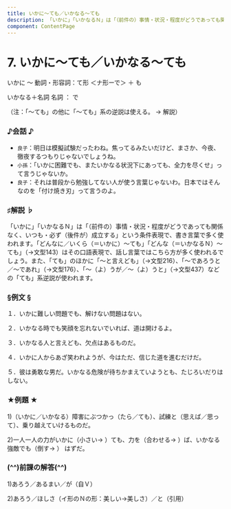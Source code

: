 ```yaml
---
title: いかに～ても／いかなる～ても
description: 「いかに」「いかなるＮ」は「（前件の）事情・状況・程度がどうであっても関係なく、いつも・必ず（後件が）成立する」という条件表現で、書き言葉で多く使われます。「どんなに／いくら（＝いかに）～ても」「どんな（＝いかなるＮ）～ても」（→文型143）はその口語表現で、話し言葉ではこちら方が多く使われるでしょう。また、「ても」のほかに「～と言えども」（→文型216）、「～であろうと／～であれ」（→文型176）、「～（よ）うが／～（よ）うと」（→文型437）などの「ても」系逆説が使われます。
component: ContentPage
---
```



# 7. いかに～ても／いかなる～ても
いかに ～ 動詞・形容詞：て形 ＜ナ形ーで＞ ＋ も

いかなる＋名詞 名詞 ： で  

（注：「～ても」の他に「～ても」系の逆説は使える。 → 解説）

### ♪会話 ♪
- `良子`：明日は模擬試験だったわね。焦ってるみたいだけど、まさか、今夜、徹夜するつもりじゃないでしょうね。 
- `小孫`：「いかに困難でも、またいかなる状況下にあっても、全力を尽くせ」って言うじゃないか。 
- `良子`：それは普段から勉強してない人が使う言葉じゃないわ。日本ではそんなのを「付け焼き刃」って言うのよ。

### ♯解説 ♭
「いかに」「いかなるＮ」は「（前件の）事情・状況・程度がどうであっても関係なく、いつも・必ず（後件が）成立する」という条件表現で、書き言葉で多く使われます。「どんなに／いくら（＝いかに）～ても」「どんな（＝いかなるＮ）～ても」（→文型143）はその口語表現で、話し言葉ではこちら方が多く使われるでしょう。また、「ても」のほかに「～と言えども」（→文型216）、「～であろうと／～であれ」（→文型176）、「～（よ）うが／～（よ）うと」（→文型437）などの「ても」系逆説が使われます。

### §例文 §
１．いかに難しい問題でも、解けない問題はない。 

２．いかなる時でも笑顔を忘れないでいれば、道は開けるよ。 

３．いかなる人と言えども、欠点はあるものだ。 

４．いかに人からあざ笑われようが、今はただ、信じた道を進むだけだ。 

５．彼は勇敢な男だ。いかなる危険が待ちかまえていようとも、たじろいだりはしない。 

### ★例題 ★
1)（いかに／いかなる）障害にぶつかっ（たら／ても）、試練と（思えば／思って）、乗り越えていけるものだ。 

2)一人一人の力がいかに（小さい→ ）ても、力を（合わせる→ ）ば、いかなる強敵でも（倒す→ ） はずだ。 

### (^^)前課の解答(^^)
1)あろう／あるまい／が（自Ｖ） 

2)あろう／ほしさ（イ形のＮの形：美しい→美しさ）／と（引用） 
